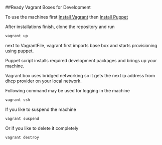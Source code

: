 ##Ready Vagrant Boxes for Development

To use the machines first [Install Vagrant](https://docs.vagrantup.com/v2/installation/)
then [Install Puppet](http://docs.puppetlabs.com/guides/install_puppet/pre_install.html)

After installations finish, clone the repository and run

```bash
vagrant up
```
next to VagrantFile, vagrant first imports base box and starts provisioning using puppet.

Puppet script installs required development packages and brings up your machine.

Vagrant box uses bridged networking so it gets the next ip address from dhcp provider on your local network.

Following command may be used for logging in the machine
```bash
vagrant ssh
```

If you like to suspend the machine
```bash
vagrant suspend
```

Or if you like to delete it completely
```bash
vagrant destroy
```

